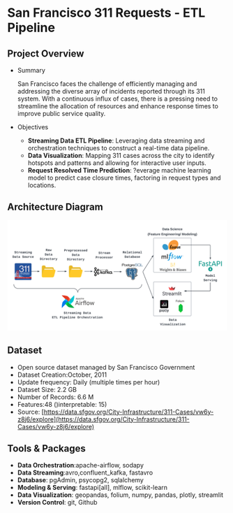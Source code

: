 # San Francisco 311 Requests - ETL Pipeline

## Project Overview

* Summary

  San Francisco faces the challenge of efficiently managing and addressing the diverse array of incidents reported through its 311 system. With a continuous influx of cases, there is a pressing need to streamline the allocation of resources and enhance response times to improve public service quality.
* Objectives

  * **Streaming Data ETL Pipeline**: Leveraging data streaming and orchestration techniques to construct a
    real-time data pipeline.
  * **Data Visualization**: Mapping 311 cases across the city to identify hotspots and patterns and allowing for interactive user inputs.
  * **Request Resolved Time Prediction**: ?everage machine learning model to predict case closure times, factoring in request types and locations.

## Architecture Diagram

![Alt text](./assets/images/sf_311_architecture.png)

## Dataset

* Open source dataset managed by San Francisco Government
* Dataset Creation:October, 2011
* Update frequency: Daily (multiple times per hour)
* Dataset Size: 2.2 GB
* Number of Records: 6.6 M
* Features:48 ()interpretable: 15)
* Source: [https://data.sfgov.org/City-Infrastructure/311-Cases/vw6y-z8j6/explore](https://data.sfgov.org/City-Infrastructure/311-Cases/vw6y-z8j6/explore)

## Tools & Packages

* **Data Orchestration**:apache-airflow, sodapy
* **Data Streaming**:avro,confluent_kafka, fastavro
* **Database**: pgAdmin, psycopg2, sqlalchemy
* **Modeling & Serving**: fastapi[all], mlflow, scikit-learn
* **Data Visualization**: geopandas, folium, numpy, pandas, plotly, streamlit
* **Version Control**: git, Github
